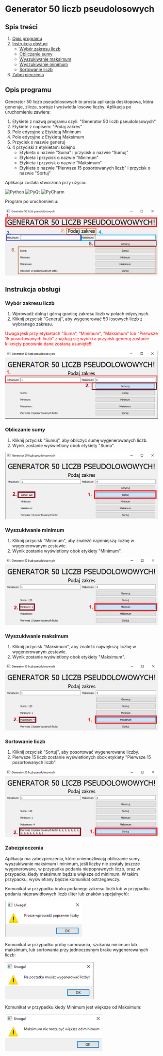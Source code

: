 # Generator 50 liczb pseudolosowych

## Spis treści
1. [Opis programu](#opis-programu)
2. [Instrukcja obsługi](#instrukcja-obsługi)
   - [Wybór zakresu liczb](#Wybór-zakresu-liczb)
   - [Obliczanie sumy](#Obliczanie-sumy)
   - [Wyszukiwanie maksimum](#Wyszukiwanie-maksimum)
   - [Wyszukiwanie minimum](#Wyszukiwanie-minimum)
   - [Sortowanie liczb](#Sortowanie-liczb)
3. [Zabezpieczenia](#Zabezpieczenia)

## Opis programu
Generator 50 liczb pseudolosowych to prosta aplikacja desktopowa, która generuje, zlicza, sortuje i wyświetla losowe liczby. Aplikacja po uruchomieniu zawiera:
1. Etykiete z nazwą programu czyli: "Generator 50 liczb pseudolosowych"
2. Etykiete z napisem: "Podaj zakres"
3. Pole edycyjne z Etykietą Minimum
4. Pole edycyjne z Etykietą Maksimum
5. Przyciek o nazwie generuj
6. 4 przyciski z etykietami kolejno
   - Etykieta o nazwie "Suma" i przycisk o nazwie "Sumuj"
   - Etykieta i przycisk o nazwie "Minimum"
   - Etykieta i przycisk o nazwie "Maksimum"
   - Etykieta o nazwie "Pierwsze 15 posortowanych liczb" i przycisk o nazwie "Sortuj"

Aplikacja została stworzona przy użyciu:

![Python](https://img.shields.io/badge/Python-14354C?style=for-the-badge&logo=python&logoColor=white)
![PyQt](https://img.shields.io/badge/PyQt-%2523217346.svg?style=for-the-badge&logo=Qt&logoColor=white&color=%233366ff)
![PyCharm](https://img.shields.io/badge/PyCharm-000000.svg?&style=for-the-badge&logo=PyCharm&logoColor=white)

Program po uruchomieniu:

![aplikacja po uruchowmniniu](assets/AplikacjaPoUruchomieniu.png)


## Instrukcja obsługi

### Wybór zakresu liczb
1. Wprowadź dolną i górną granicę zakresu liczb w polach edycyjnych.
2. Kliknij przycisk "Generuj", aby wygenerować 50 losowych liczb z wybranego zakresu.

<span style="color:red"> Uwaga jeśli przy etykietach "Suma", "Minimum", "Maksimum" lub "Pierwsze 15 posortowanych liczb" znajdują się wyniki a przycisk generuj zostanie kilknięty ponownie dane zostaną usunięte!!! </span> 

![Wybór zakresu liczb](assets/WyborZakresu.png)

### Obliczanie sumy
1. Kliknij przycisk "Sumuj", aby obliczyć sumę wygenerowanych liczb.
2. Wynik zostanie wyświetlony obok etykiety "Suma".

![Obliczanie sumy](assets/ObliczanieSumy.png)

### Wyszukiwanie minimum

1. Kliknij przycisk "Minimum", aby znaleźć najmniejszą liczbę w wygenerowanym zestawie.
2. Wynik zostanie wyświetlony obok etykiety "Minimum".

![Wyszukiwanie minimum](assets/WyszukiwanieMinimum.png)

### Wyszukiwanie maksimum

1. Kliknij przycisk "Maksimum", aby znaleźć największą liczbę w wygenerowanym zestawie.
2. Wynik zostanie wyświetlony obok etykiety "Maksimum".

![Wyszukiwanie maksimum](assets/WyszukiwanieMaksimum.png)

### Sortowanie liczb

1. Kliknij przycisk "Sortuj", aby posortować wygenerowane liczby.
2. Pierwsze 15 liczb zostanie wyświetlonych  obok etykiety "Pierwsze 15 posortowanych liczb".

![Sortowanie liczb](assets/SortowanieLiczb.png)

### Zabezpieczenia
Aplikacja ma zabezpieczenia, które uniemożliwiają obliczanie sumy, wyszukiwanie maksimum i minimum, jeśli liczby nie zostały jeszcze wygenerowane, w przypadku podania niepoprawnych liczb, oraz w przypadku kiedy maksimum będzie większe od minimum. W takim przypadku, wyświetlany będzie komunikat ostrzegawczy.

Komunikat w przypadku braku podanego zakresu liczb lub w przypadku podaniu nieprawidłowych liczb (liter lub znaków sepcjalnych):

![Komunikat Zle Liczby](assets/KomunikatZleLiczby.png)

Komunikat w przypadku próby sumowania, szukania minimum lub maksimum, lub sortowania przy jednoczesnym braku wygenerowanych liczb:

![Komunikat Brak Wygenerowanych Liczb](assets/KomunikatBrakWygenerowanychLiczb.png)

Komunikat w przypadku kiedy Minimum jest większe od Maksimum:

![Minimum większe od Maksimum](assets/MinWiekszeOdMax.png)
